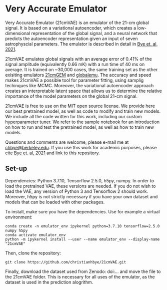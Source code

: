 # Very Accurate Emulator

Very Accurate Emulator (21cmVAE) is an emulator of the 21-cm global signal. It is based on a variational autoencoder, which creates a low-dimensional representation of the global signal, and a neural network that predicts the autoencoder representation given an input of seven astrophyscial parameters. The emulator is described in detail in [Bye et. al, 2021](arxiv.org). 

21cmVAE emulates global signals with an average error of 0.41% of the signal amplitude (equivalently 0.66 mK) with a run time of 40 ms on average. It is trained on ~30,000 cases, the same training set as the other exisiting emulators [21cmGEM](https://ui.adsabs.harvard.edu/abs/2020MNRAS.495.4845C/abstract) and [globalemu](https://ui.adsabs.harvard.edu/abs/2021arXiv210404336B/abstract). The accuracy and speed makes 21cmVAE a possible tool for parameter fitting, using samplig techinques like MCMC. Moreover, the variational autoencoder approach creates an interpretable latent space that allows us to determine the relative importance of the model parameters on the global 21-cm signal. 

21cmVAE is free to use on the MIT open source license. We provide here our best pretrained model, as well as code to modify and train new models. We include all the code written for this work, including our custom hyperparameter tuner. We refer to the sample notebook for an introduction on how to run and test the pretrained model, as well as how to train new models. 

Questions and comments are welcome; please e-mail me at chbye@berkeley.edu. If you use this work for academic purposes, please cite [Bye et. al, 2021](arxiv.org) and link to this repository.

## Set-up
Dependencies: Python 3.7.10, Tensorflow 2.5.0, h5py, numpy. In order to load the pretrained VAE, these versions are needed. If you do not wish to load the VAE, any version of Python 3 and Tensorflow 2 should work. Moreover, h5py is not strictly necessary if you have your own dataset and models that can be loaded with other packages.

To install, make sure you have the dependencies. Use for example a virtual environment:
```
conda create -n emulator_env ipykernel python=3.7.10 tensorflow=2.5.0 numpy h5py
conda activate emulator_env
python -m ipykernel install --user --name emulator_env --display-name "21cmVAE"
```
Then, clone the repository:
```
git clone https://github.com/christianhbye/21cmVAE.git
```

Finally, download the dataset used from Zenodo: doi:... and move the file to the 21cmVAE folder. This is necessary for all uses of the emulator, as the dataset is used in the prediction alogrithm.
